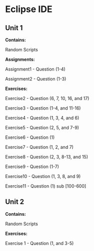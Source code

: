 # Eclipse IDE

## Unit 1

**Contains:**

Random Scripts

**Assignments:**

Assignment1 - Question (1-4)

Assignment2 - Question (1-3)

**Exercises:**

Exercise2 - Question (6, 7, 10, 16, and 17)

Exercise3 - Question (1-4, and 11-16)

Exercise4 - Question (1, 3, 4, and 6)

Exercise5 - Question (2, 5, and 7-9)

Exercise6 - Question (1)

Exercise7 - Question (1, 2, and 7)

Exercise8 - Question (2, 3, 8-13, and 15)

Exercise9 - Question (1-7)

Exercise10 - Question (1, 3, 8, and 9)

Exercise11 - Question (1) sub [100-600]

## Unit 2

**Contains:**

Random Scripts

**Exercises:**

Exercise 1 - Question (1, and 3-5) 
